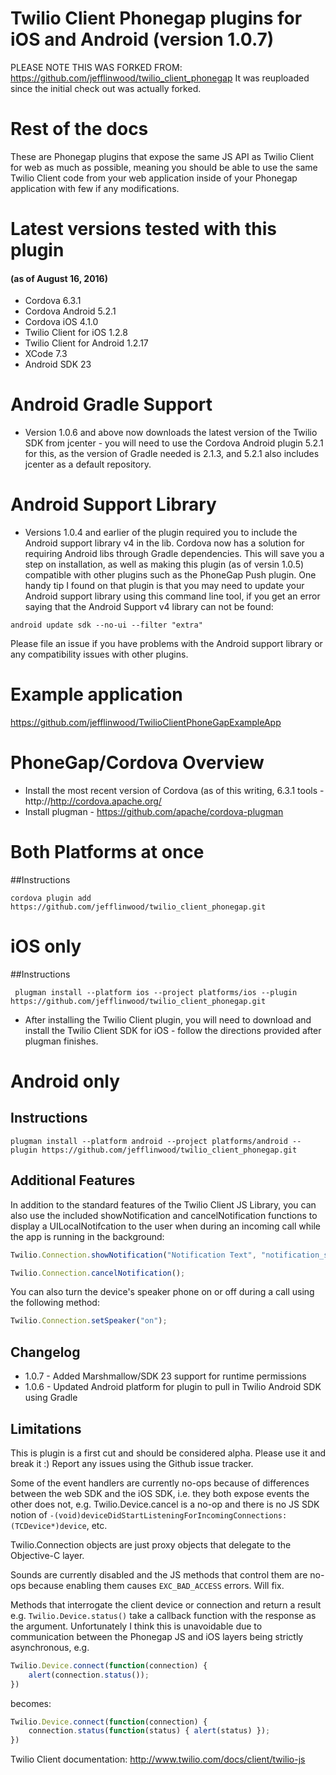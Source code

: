 # Twilio Client Phonegap plugins for iOS and Android (version 1.0.7)

PLEASE NOTE THIS WAS FORKED FROM: https://github.com/jefflinwood/twilio_client_phonegap
It was reuploaded since the initial check out was actually forked. 

# Rest of the docs

These are Phonegap plugins that expose the same JS API as Twilio Client for web as much as possible, meaning you should be able to use the same Twilio Client code from your web application inside of your Phonegap application with few if any modifications. 

# Latest versions tested with this plugin
#### (as of August 16, 2016)
- Cordova 6.3.1
- Cordova Android 5.2.1
- Cordova iOS 4.1.0
- Twilio Client for iOS 1.2.8
- Twilio Client for Android 1.2.17
- XCode 7.3
- Android SDK 23

# Android Gradle Support
- Version 1.0.6 and above now downloads the latest version of the Twilio SDK from jcenter - you will need to use the Cordova Android plugin 5.2.1 for this, as the version of Gradle needed is 2.1.3, and 5.2.1 also includes jcenter as a default repository. 

# Android Support Library
- Versions 1.0.4 and earlier of the plugin required you to include the Android support library v4 in the lib. Cordova now has a solution for requiring Android libs through Gradle dependencies. This will save you a step on installation, as well as making this plugin (as of versin 1.0.5) compatible with other plugins such as the PhoneGap Push plugin. One handy tip I found on that plugin is that you may need to update your Android support library using this command line tool, if you get an error saying that the Android Support v4 library can not be found:

`android update sdk --no-ui --filter "extra"`

Please file an issue if you have problems with the Android support library or any compatibility issues with other plugins.

# Example application
https://github.com/jefflinwood/TwilioClientPhoneGapExampleApp

# PhoneGap/Cordova Overview

- Install the most recent version of Cordova (as of this writing, 6.3.1 tools  - http://http://cordova.apache.org/ 
- Install plugman - https://github.com/apache/cordova-plugman

# Both Platforms at once

##Instructions
```
cordova plugin add  https://github.com/jefflinwood/twilio_client_phonegap.git
```

# iOS only

##Instructions

```
 plugman install --platform ios --project platforms/ios --plugin https://github.com/jefflinwood/twilio_client_phonegap.git

```


- After installing the Twilio Client plugin, you will need to download and install the Twilio Client SDK for iOS - follow the directions provided after plugman finishes.

# Android only

## Instructions

```
plugman install --platform android --project platforms/android --plugin https://github.com/jefflinwood/twilio_client_phonegap.git

```

## Additional Features

In addition to the standard features of the Twilio Client JS Library, you can also use the included showNotification and cancelNotification functions to display a UILocalNotifcation to the user when during an incoming call while the app is running in the background:

```javascript
Twilio.Connection.showNotification("Notification Text", "notification_sound.wav");
```

```javascript
Twilio.Connection.cancelNotification();
```

You can also turn the device's speaker phone on or off during a call using the following method:

```javascript
Twilio.Connection.setSpeaker("on");
```

## Changelog
- 1.0.7 - Added Marshmallow/SDK 23 support for runtime permissions
- 1.0.6 - Updated Android platform for plugin to pull in Twilio Android SDK using Gradle

## Limitations

This is plugin is a first cut and should be considered alpha. Please use it and break it :) Report any issues using the Github issue tracker.

Some of the event handlers are currently no-ops because of differences between the web SDK and the iOS SDK, i.e. they both expose events the other does not, e.g. Twilio.Device.cancel is a no-op and there is no JS SDK notion of `-(void)deviceDidStartListeningForIncomingConnections:(TCDevice*)device`, etc. 

Twilio.Connection objects are just proxy objects that delegate to the Objective-C layer.

Sounds are currently disabled and the JS methods that control them are no-ops because enabling them causes `EXC_BAD_ACCESS` errors. Will fix.

Methods that interrogate the client device or connection and return a result e.g. `Twilio.Device.status()` take a callback function with the response as the argument. Unfortunately I think this is unavoidable due to communication between the Phonegap JS and iOS layers being strictly asynchronous, e.g.

```javascript
Twilio.Device.connect(function(connection) {
    alert(connection.status());
})
```

becomes:

```javascript
Twilio.Device.connect(function(connection) {
    connection.status(function(status) { alert(status) });
})
```

Twilio Client documentation: http://www.twilio.com/docs/client/twilio-js

